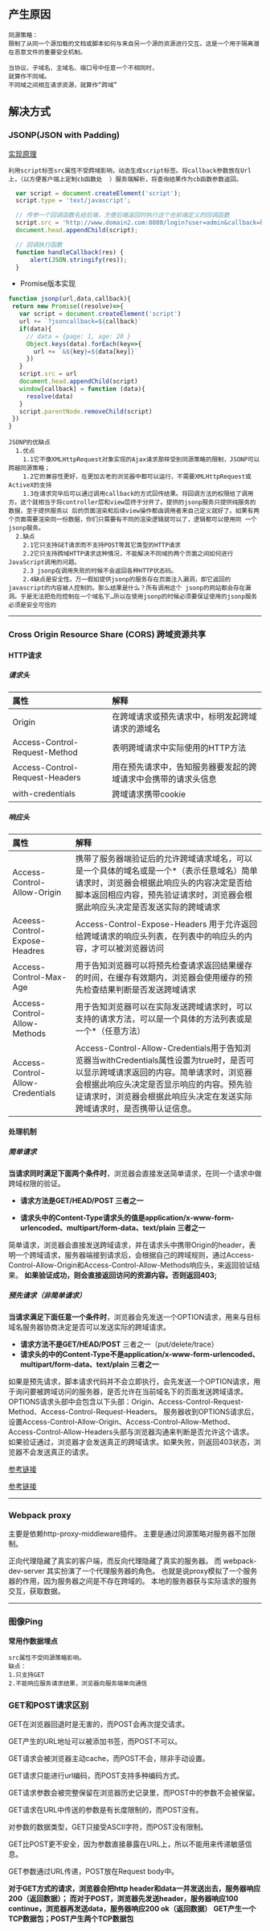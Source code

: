 
## 产生原因

    同源策略：
    限制了从同一个源加载的文档或脚本如何与来自另一个源的资源进行交互。这是一个用于隔离潜在恶意文件的重要安全机制。

    当协议、子域名、主域名、端口号中任意一个不相同时，
    就算作不同域。
    不同域之间相互请求资源，就算作“跨域”



## 解决方式

  ### JSONP(JSON with Padding)

  [实现原理](https://blog.csdn.net/hansexploration/article/details/80314948)


    利用script标签src属性不受跨域影响，动态生成script标签。将callback参数放在Url上，（以方便客户端上定制cb函数处  ）服务端解析，将查询结果作为cb函数参数返回。

  ```js
    var script = document.createElement('script');
    script.type = 'text/javascript';

    // 传参一个回调函数名给后端，方便后端返回时执行这个在前端定义的回调函数
    script.src = 'http://www.domain2.com:8080/login?user=admin&callback=handleCallback';
    document.head.appendChild(script);

    // 回调执行函数
    function handleCallback(res) {
        alert(JSON.stringify(res));
    }
```
- Promise版本实现
 ```js
function jsonp(url,data,callback){
  return new Promise((resolve)=>{
    var script = document.createElement('script')
    url += `?jsoncallback=${callback}`
    if(data){
      // data = {page: 1, age: 20 }
      Object.keys(data).forEach(key=>{
        url += `&${key}=${data[key]}`
      })
    }
    script.src = url
    document.head.appendChild(script)
    window[callback] = function (data){
      resolve(data)
    }
    script.parentNode.removeChild(script)
  })
}
 ```
    JSONP的优缺点
      1.优点
        1.1它不像XMLHttpRequest对象实现的Ajax请求那样受到同源策略的限制，JSONP可以跨越同源策略；
        1.2它的兼容性更好，在更加古老的浏览器中都可以运行，不需要XMLHttpRequest或ActiveX的支持
        1.3在请求完毕后可以通过调用callback的方式回传结果。将回调方法的权限给了调用方。这个就相当于将controller层和view层终于分开了。提供的jsonp服务只提供纯服务的数据，至于提供服务以 后的页面渲染和后续view操作都由调用者来自己定义就好了。如果有两个页面需要渲染同一份数据，你们只需要有不同的渲染逻辑就可以了，逻辑都可以使用同 一个jsonp服务。
      2.缺点
        2.1它只支持GET请求而不支持POST等其它类型的HTTP请求
        2.2它只支持跨域HTTP请求这种情况，不能解决不同域的两个页面之间如何进行JavaScript调用的问题。
        2.3 jsonp在调用失败的时候不会返回各种HTTP状态码。
        2.4缺点是安全性。万一假如提供jsonp的服务存在页面注入漏洞，即它返回的javascript的内容被人控制的。那么结果是什么？所有调用这个 jsonp的网站都会存在漏洞。于是无法把危险控制在一个域名下…所以在使用jsonp的时候必须要保证使用的jsonp服务必须是安全可信的


---
  ### Cross Origin Resource Share (CORS) 跨域资源共享

  #### HTTP请求

  ##### 请求头

   属性 | 解释 
   :-------| :--- 
   Origin| 在跨域请求或预先请求中，标明发起跨域请求的源域名
   Access-Control-Request-Method | 表明跨域请求中实际使用的HTTP方法 
   Access-Control-Request-Headers | 用在预先请求中，告知服务器要发起的跨域请求中会携带的请求头信息
   with-credentials | 跨域请求携带cookie

  ##### 响应头

   属性 | 解释
   :----|:----
   Access-Control-Allow-Origin | 携带了服务器端验证后的允许跨域请求域名，可以是一个具体的域名或是一个*（表示任意域名）简单请求时，浏览器会根据此响应头的内容决定是否给脚本返回相应内容，预先验证请求时，浏览器会根据此响应头决定是否发送实际的跨域请求
   Aceess-Control-Expose-Headres | Access-Control-Expose-Headers 用于允许返回给跨域请求的响应头列表，在列表中的响应头的内容，才可以被浏览器访问
   Access-Control-Max-Age | 用于告知浏览器可以将预先检查请求返回结果缓存的时间，在缓存有效期内，浏览器会使用缓存的预先检查结果判断是否发送跨域请求
   Access-Control-Allow-Methods | 用于告知浏览器可以在实际发送跨域请求时，可以支持的请求方法，可以是一个具体的方法列表或是一个*（任意方法）
   Access-Control-Allow-Credentials | Access-Control-Allow-Credentials用于告知浏览器当withCredentials属性设置为true时，是否可以显示跨域请求返回的内容。简单请求时，浏览器会根据此响应头决定是否显示响应的内容。预先验证请求时，浏览器会根据此响应头决定在发送实际跨域请求时，是否携带认证信息。

  #### 处理机制

  ##### 简单请求
  
  **当请求同时满足下面两个条件时**，浏览器会直接发送简单请求，在同一个请求中做跨域权限的验证。
    
  - __请求方法是GET/HEAD/POST 三者之一__

  - __请求头中的Content-Type请求头的值是application/x-www-form-urlencoded、multipart/form-data、text/plain 三者之一__

  简单请求，浏览器会直接发送跨域请求，并在请求头中携带Origin的header，表明一个跨域请求，服务器端接到请求后，会根据自己的跨域规则，通过Access-Control-Allow-Origin和Access-Control-Allow-Methods响应头，来返回验证结果。
  __如果验证成功，则会直接返回访问的资源内容。否则返回403;__

  
   ##### 预先请求（非简单请求）

   __当请求满足下面任意一个条件时__，浏览器会先发送一个OPTION请求，用来与目标域名服务器协商决定是否可以发送实际的跨域请求。

   - __请求方法不是GET/HEAD/POST__  三者之一（put/delete/trace）
   - __请求头的中的Content-Type不是application/x-www-form-urlencoded、multipart/form-data、text/plain 三者之一__

   如果是预先请求，脚本请求代码并不会立即执行，会先发送一个OPTION请求，用于询问要被跨域访问的服务器，是否允许在当前域名下的页面发送跨域请求。
   OPTIONS请求头部中会包含以下头部：Origin、Access-Control-Request-Method、Access-Control-Request-Headers。
   服务器收到OPTIONS请求后，设置Access-Control-Allow-Origin、Access-Control-Allow-Method、Access-Control-Allow-Headers头部与浏览器沟通来判断是否允许这个请求。
   如果验证通过，浏览器才会发送真正的跨域请求。如果失败，则返回403状态，浏览器不会发送真正的请求。

   [参考链接](https://yq.aliyun.com/articles/69313)

   [参考链接](https://segmentfault.com/a/1190000017867312?utm_source=tag-newest#articleHeader5)

---
  ### Webpack proxy

  主要是依赖http-proxy-middleware插件。
  主要是通过同源策略对服务器不加限制。

  
  正向代理隐藏了真实的客户端，而反向代理隐藏了真实的服务器。
  而 webpack-dev-server 其实扮演了一个代理服务器的角色。
  也就是说proxy模拟了一个服务器的作用，因为服务器之间是不存在跨域的。
  本地的服务器获与实际请求的服务交互，获取数据。

---
  ### 图像Ping

  **常用作数据埋点**

    src属性不受同源策略影响。
    缺点：
    1.只支持GET
    2.不能响应服务请求结果，浏览器向服务端单向通信



### GET和POST请求区别

  GET在浏览器回退时是无害的，而POST会再次提交请求。

  GET产生的URL地址可以被添加书签，而POST不可以。

  GET请求会被浏览器主动cache，而POST不会，除非手动设置。

  GET请求只能进行url编码，而POST支持多种编码方式。
  
  GET请求参数会被完整保留在浏览器历史记录里，而POST中的参数不会被保留。

  GET请求在URL中传送的参数是有长度限制的，而POST没有。

  对参数的数据类型，GET只接受ASCII字符，而POST没有限制。

  GET比POST更不安全，因为参数直接暴露在URL上，所以不能用来传递敏感信息。

  GET参数通过URL传递，POST放在Request body中。

  **对于GET方式的请求，浏览器会把http header和data一并发送出去，服务器响应200（返回数据）；
  而对于POST，浏览器先发送header，服务器响应100 continue，浏览器再发送data，服务器响应200 ok（返回数据）**
  **GET产生一个TCP数据包；POST产生两个TCP数据包**






  


